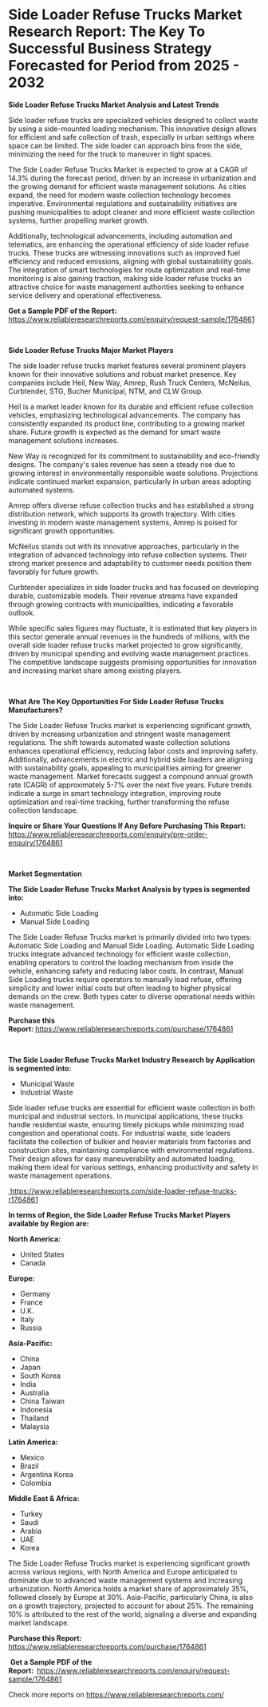 <p><h1>Side Loader Refuse Trucks Market Research Report: The Key To Successful Business Strategy Forecasted for Period from 2025 - 2032</h1></p><p><strong>Side Loader Refuse Trucks Market Analysis and Latest Trends</strong></p>
<p><p>Side loader refuse trucks are specialized vehicles designed to collect waste by using a side-mounted loading mechanism. This innovative design allows for efficient and safe collection of trash, especially in urban settings where space can be limited. The side loader can approach bins from the side, minimizing the need for the truck to maneuver in tight spaces.</p><p>The Side Loader Refuse Trucks Market is expected to grow at a CAGR of 14.3% during the forecast period, driven by an increase in urbanization and the growing demand for efficient waste management solutions. As cities expand, the need for modern waste collection technology becomes imperative. Environmental regulations and sustainability initiatives are pushing municipalities to adopt cleaner and more efficient waste collection systems, further propelling market growth.</p><p>Additionally, technological advancements, including automation and telematics, are enhancing the operational efficiency of side loader refuse trucks. These trucks are witnessing innovations such as improved fuel efficiency and reduced emissions, aligning with global sustainability goals. The integration of smart technologies for route optimization and real-time monitoring is also gaining traction, making side loader refuse trucks an attractive choice for waste management authorities seeking to enhance service delivery and operational effectiveness.</p></p>
<p><strong>Get a Sample PDF of the Report:&nbsp;</strong> <a href="https://www.reliableresearchreports.com/enquiry/request-sample/1764861?utm_campaign=2253&utm_medium=2&utm_source=Github&utm_content=ia&utm_term=31032025&utm_id=side-loader-refuse-trucks">https://www.reliableresearchreports.com/enquiry/request-sample/1764861</a></p>
<p>&nbsp;</p>
<p><strong>Side Loader Refuse Trucks Major Market Players</strong></p>
<p><p>The side loader refuse trucks market features several prominent players known for their innovative solutions and robust market presence. Key companies include Heil, New Way, Amrep, Rush Truck Centers, McNeilus, Curbtender, STG, Bucher Municipal, NTM, and CLW Group.</p><p>Heil is a market leader known for its durable and efficient refuse collection vehicles, emphasizing technological advancements. The company has consistently expanded its product line, contributing to a growing market share. Future growth is expected as the demand for smart waste management solutions increases.</p><p>New Way is recognized for its commitment to sustainability and eco-friendly designs. The company's sales revenue has seen a steady rise due to growing interest in environmentally responsible waste solutions. Projections indicate continued market expansion, particularly in urban areas adopting automated systems.</p><p>Amrep offers diverse refuse collection trucks and has established a strong distribution network, which supports its growth trajectory. With cities investing in modern waste management systems, Amrep is poised for significant growth opportunities.</p><p>McNeilus stands out with its innovative approaches, particularly in the integration of advanced technology into refuse collection systems. Their strong market presence and adaptability to customer needs position them favorably for future growth.</p><p>Curbtender specializes in side loader trucks and has focused on developing durable, customizable models. Their revenue streams have expanded through growing contracts with municipalities, indicating a favorable outlook.</p><p>While specific sales figures may fluctuate, it is estimated that key players in this sector generate annual revenues in the hundreds of millions, with the overall side loader refuse trucks market projected to grow significantly, driven by municipal spending and evolving waste management practices. The competitive landscape suggests promising opportunities for innovation and increasing market share among existing players.</p></p>
<p>&nbsp;</p>
<p><strong>What Are The Key Opportunities For Side Loader Refuse Trucks Manufacturers?</strong></p>
<p><p>The Side Loader Refuse Trucks market is experiencing significant growth, driven by increasing urbanization and stringent waste management regulations. The shift towards automated waste collection solutions enhances operational efficiency, reducing labor costs and improving safety. Additionally, advancements in electric and hybrid side loaders are aligning with sustainability goals, appealing to municipalities aiming for greener waste management. Market forecasts suggest a compound annual growth rate (CAGR) of approximately 5-7% over the next five years. Future trends indicate a surge in smart technology integration, improving route optimization and real-time tracking, further transforming the refuse collection landscape.</p></p>
<p><strong>Inquire or Share Your Questions If Any Before Purchasing This Report:</strong> <a href="https://www.reliableresearchreports.com/enquiry/pre-order-enquiry/1764861?utm_campaign=2253&utm_medium=2&utm_source=Github&utm_content=ia&utm_term=31032025&utm_id=side-loader-refuse-trucks">https://www.reliableresearchreports.com/enquiry/pre-order-enquiry/1764861</a></p>
<p>&nbsp;</p>
<p><strong>Market Segmentation</strong></p>
<p><strong>The Side Loader Refuse Trucks Market Analysis by types is segmented into:</strong></p>
<p><ul><li>Automatic Side Loading</li><li>Manual Side Loading</li></ul></p>
<p><p>The Side Loader Refuse Trucks market is primarily divided into two types: Automatic Side Loading and Manual Side Loading. Automatic Side Loading trucks integrate advanced technology for efficient waste collection, enabling operators to control the loading mechanism from inside the vehicle, enhancing safety and reducing labor costs. In contrast, Manual Side Loading trucks require operators to manually load refuse, offering simplicity and lower initial costs but often leading to higher physical demands on the crew. Both types cater to diverse operational needs within waste management.</p></p>
<p><strong>Purchase this Report:&nbsp;</strong><a href="https://www.reliableresearchreports.com/purchase/1764861?utm_campaign=2253&utm_medium=2&utm_source=Github&utm_content=ia&utm_term=31032025&utm_id=side-loader-refuse-trucks">https://www.reliableresearchreports.com/purchase/1764861</a></p>
<p>&nbsp;</p>
<p><strong>The Side Loader Refuse Trucks Market Industry Research by Application is segmented into:</strong></p>
<p><ul><li>Municipal Waste</li><li>Industrial Waste</li></ul></p>
<p><p>Side loader refuse trucks are essential for efficient waste collection in both municipal and industrial sectors. In municipal applications, these trucks handle residential waste, ensuring timely pickups while minimizing road congestion and operational costs. For industrial waste, side loaders facilitate the collection of bulkier and heavier materials from factories and construction sites, maintaining compliance with environmental regulations. Their design allows for easy maneuverability and automated loading, making them ideal for various settings, enhancing productivity and safety in waste management operations.</p></p>
<p><a href="https://www.reliableresearchreports.com/side-loader-refuse-trucks-r1764861?utm_campaign=2253&utm_medium=2&utm_source=Github&utm_content=ia&utm_term=31032025&utm_id=side-loader-refuse-trucks">&nbsp;https://www.reliableresearchreports.com/side-loader-refuse-trucks-r1764861</a></p>
<p><strong>In terms of Region, the Side Loader Refuse Trucks Market Players available by Region are:</strong></p>
<p>
    <p> <strong> North America: </strong>
        <ul>
            <li>United States</li>
            <li>Canada</li>
        </ul>
        </p> 
    <p> <strong> Europe: </strong>
        <ul>
            <li>Germany</li>
            <li>France</li>
            <li>U.K.</li>
            <li>Italy</li>
            <li>Russia</li>
        </ul>
        </p> 
    <p> <strong> Asia-Pacific: </strong>
        <ul>
            <li>China</li>
            <li>Japan</li>
            <li>South Korea</li>
            <li>India</li>
            <li>Australia</li>
            <li>China Taiwan</li>
            <li>Indonesia</li>
            <li>Thailand</li>
            <li>Malaysia</li>
        </ul>
        </p> 
    <p> <strong> Latin America: </strong>
        <ul>
            <li>Mexico</li>
            <li>Brazil</li>
            <li>Argentina Korea</li>
            <li>Colombia</li>
        </ul>
        </p> 
    <p> <strong> Middle East & Africa: </strong>
        <ul>
            <li>Turkey</li>
            <li>Saudi</li>
            <li>Arabia</li>
            <li>UAE</li>
            <li>Korea</li>
        </ul>
    </p>
    </p>
<p><p>The Side Loader Refuse Trucks market is experiencing significant growth across various regions, with North America and Europe anticipated to dominate due to advanced waste management systems and increasing urbanization. North America holds a market share of approximately 35%, followed closely by Europe at 30%. Asia-Pacific, particularly China, is also on a growth trajectory, projected to account for about 25%. The remaining 10% is attributed to the rest of the world, signaling a diverse and expanding market landscape.</p></p>
<p><strong>Purchase this Report: </strong><a href="https://www.reliableresearchreports.com/purchase/1764861?utm_campaign=2253&utm_medium=2&utm_source=Github&utm_content=ia&utm_term=31032025&utm_id=side-loader-refuse-trucks">https://www.reliableresearchreports.com/purchase/1764861</a></p>
<p>&nbsp;<strong>Get a Sample PDF of the Report:&nbsp;&nbsp;</strong><a href="https://www.reliableresearchreports.com/enquiry/request-sample/1764861?utm_campaign=2253&utm_medium=2&utm_source=Github&utm_content=ia&utm_term=31032025&utm_id=side-loader-refuse-trucks">https://www.reliableresearchreports.com/enquiry/request-sample/1764861</a></p>
<p><strong></strong></p>
<p>Check more reports on <a href="https://www.reliableresearchreports.com/?utm_campaign=2253&utm_medium=2&utm_source=Github&utm_content=ia&utm_term=31032025&utm_id=side-loader-refuse-trucks">https://www.reliableresearchreports.com/</a></p>